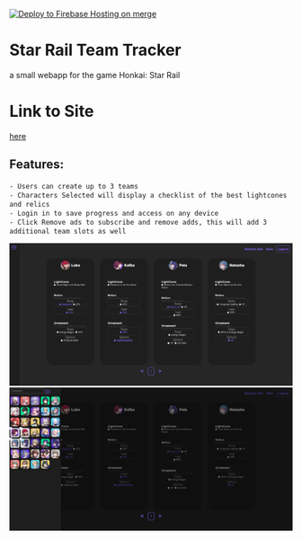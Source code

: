 [![Deploy to Firebase Hosting on merge](https://github.com/VicentePSalcedo/starRailTeamTracker/actions/workflows/firebase-hosting-merge.yml/badge.svg)](https://github.com/VicentePSalcedo/starRailTeamTracker/actions/workflows/firebase-hosting-merge.yml)

# Star Rail Team Tracker
a small webapp for the game Honkai: Star Rail
# Link to Site
[here](https://starrailteamtracker.web.app/)

## Features:
    - Users can create up to 3 teams
    - Characters Selected will display a checklist of the best lightcones and relics
    - Login in to save progress and access on any device
    - Click Remove ads to subscribe and remove adds, this will add 3 additional team slots as well

![Sidebar closed](assets/srttexamplesidebarclosed.png)
![Sidebar opened](assets/srttexamplesidebaropened.png)

